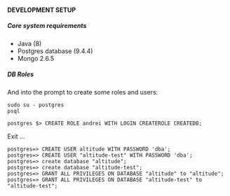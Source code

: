 #### DEVELOPMENT SETUP

##### Core system requirements

* Java (8)
* Postgres database (9.4.4)
* Mongo 2.6.5

##### DB Roles

And into the prompt to create some roles and users:
    
    sudo su - postgres
    psql
    
    postgres $> CREATE ROLE andrei WITH LOGIN CREATEROLE CREATEDB;
    
Exit ...

    postgres=> CREATE USER altitude WITH PASSWORD 'dba';
    postgres=> CREATE USER "altitude-test" WITH PASSWORD 'dba';
    postgres=> create database "altitude";
    postgres=> create database "altitude-test";
    postgres=> GRANT ALL PRIVILEGES ON DATABASE "altitude" to "altitude";
    postgres=> GRANT ALL PRIVILEGES ON DATABASE "altitude-test" to "altitude-test";
